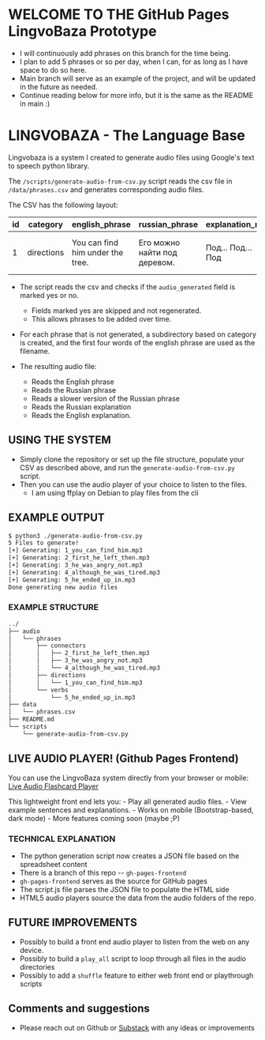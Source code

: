 # WELCOME TO THE GitHub Pages LingvoBaza Prototype

- I will continuously add phrases on this branch for the time being. 
- I plan to add 5 phrases or so per day, when I can, for as long as I have space to do so here.
- Main branch will serve as an example of the project, and will be updated in the future as needed.
- Continue reading below for more info, but it is the same as the README in main :)

# LINGVOBAZA - The Language Base

Lingvobaza is a system I created to generate audio files using Google's text to speech python library.

The `/scripts/generate-audio-from-csv.py` script reads the csv file in `/data/phrases.csv` and generates corresponding audio files.

The CSV has the following layout: 

| id | category | english_phrase | russian_phrase | explanation_ru | explanation_en | audio_generated |
|----|----------|----------------|----------------|----------------|----------------|-----------------|
| 1 | directions | You can find him under the tree. | Его можно найти под деревом. | Под... Под… Под | This is the word for under (this is a preposition) | yes/no |

- The script reads the csv and checks if the `audio_generated` field is marked yes or no. 
    - Fields marked yes are skipped and not regenerated.
    - This allows phrases to be added over time. 

- For each phrase that is not generated, a subdirectory based on category is created, and the first four words of 
the english phrase are used as the filename. 

- The resulting audio file: 
    - Reads the English phrase  
    - Reads the Russian phrase
    - Reads a slower version of the Russian phrase 
    - Reads the Russian explanation
    - Reads the English explanation. 

## USING THE SYSTEM 

- Simply clone the repository or set up the file structure, populate your CSV as described above, and run the `generate-audio-from-csv.py` script.
- Then you can use the audio player of your choice to listen to the files. 
    - I am using ffplay on Debian to play files from the cli

## EXAMPLE OUTPUT

```bash
$ python3 ./generate-audio-from-csv.py 
5 Files to generate!
[+] Generating: 1_you_can_find_him.mp3
[+] Generating: 2_first_he_left_then.mp3
[+] Generating: 3_he_was_angry_not.mp3
[+] Generating: 4_although_he_was_tired.mp3
[+] Generating: 5_he_ended_up_in.mp3
Done generating new audio files
```

### EXAMPLE STRUCTURE 

```bash
../
├── audio
│   └── phrases
│       ├── connectors
│       │   ├── 2_first_he_left_then.mp3
│       │   ├── 3_he_was_angry_not.mp3
│       │   └── 4_although_he_was_tired.mp3
│       ├── directions
│       │   └── 1_you_can_find_him.mp3
│       └── verbs
│           └── 5_he_ended_up_in.mp3
├── data
│   └── phrases.csv
├── README.md
└── scripts
    └── generate-audio-from-csv.py
```

## LIVE AUDIO PLAYER! (Github Pages Frontend)

You can use the LingvoBaza system directly from your browser or mobile:
[Live Audio Flashcard Player](https://stackedcache.github.io/lingvobaza/)

This lightweight front end lets you: 
    - Play all generated audio files.
    - View example sentences and explanations.
    - Works on mobile (Bootstrap-based, dark mode)
    - More features coming soon (maybe ;P)

### TECHNICAL EXPLANATION 

- The python generation script now creates a JSON file based on the spreadsheet content
- There is a branch of this repo -- `gh-pages-frontend`
- `gh-pages-frontend` serves as the source for GitHub pages 
- The script.js file parses the JSON file to populate the HTML side
- HTML5 audio players source the data from the audio folders of the repo.

## FUTURE IMPROVEMENTS 

- Possibly to build a front end audio player to listen from the web on any device.
- Possibly to build a `play_all` script to loop through all files in the audio directories
- Possibly to add a `shuffle` feature to either web front end or playthrough scripts


## Comments and suggestions

- Please reach out on Github or [Substack](https://stackedcache.substack.com/) with any ideas or improvements
